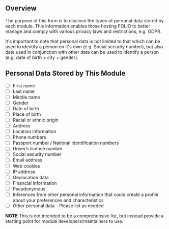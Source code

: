 
## Overview
The purpose of this form is to disclose the types of personal data stored by each module.  This information enables those hosting FOLIO to better manage and comply with various privacy laws and restrictions, e.g. GDPR.

It's important to note that personal data is not limited to that which can be used to identify a person on it's own (e.g. Social security number), but also data used in conjunction with other data can be used to identify a person (e.g. date of birth + city + gender).

## Personal Data Stored by This Module
- [ ] First name    
- [ ] Last name
- [ ] Middle name
- [ ] Gender
- [ ] Date of birth
- [ ] Place of birth
- [ ] Racial or ethnic origin
- [ ] Address
- [ ] Location information
- [ ] Phone numbers
- [ ] Passport number / National identification numbers
- [ ] Driver’s license number
- [ ] Social security number
- [ ] Email address
- [ ] Web cookies
- [ ] IP address
- [ ] Geolocation data
- [ ] Financial information
- [ ] Pseudonymous
- [ ] Inferences from other personal information that could create a profile about your preferences and characteristics
- [ ] Other personal data - Please list as needed

**NOTE** This is not intended to be a comprehensive list, but instead provide a starting point for module developers/maintainers to use.
